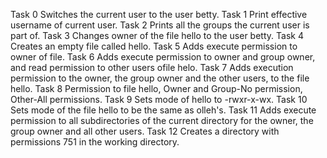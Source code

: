 Task 0 Switches the current user to the user betty.
Task 1 Print effective username of current user.
Task 2 Prints all the groups the current user is part of.
Task 3 Changes owner of the file hello to the user betty.
Task 4 Creates an empty file called hello.
Task 5 Adds execute permission to owner of file.
Task 6 Adds execute permission to owner and group owner, and read permission to other users ofile helo.
Task 7 Adds  execution permission to the owner, the group owner and the other users, to the file hello.
Task 8 Permission to file hello, Owner and Group-No permission, Other-All permissions.
Task 9 Sets mode of hello to -rwxr-x-wx.
Task 10 Sets mode of the file hello to be the same as olleh's.
Task 11 Adds execute permission to all subdirectories of the current directory for the owner, the group owner and all other users.
Task 12 Creates a directory with permissions 751 in the working directory. 

